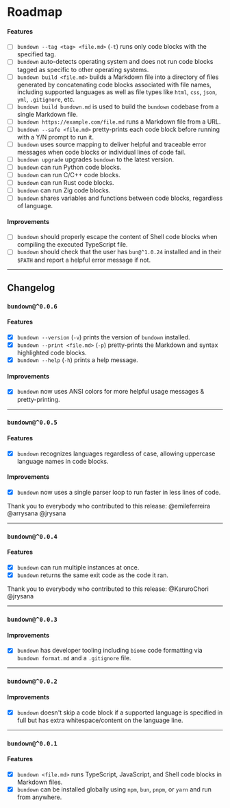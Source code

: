 # Roadmap

#### Features

- [ ] `bundown --tag <tag> <file.md>` (`-t`) runs only code blocks with the specified tag.
- [ ] `bundown` auto-detects operating system and does not run code blocks tagged as specific to other operating systems.
- [ ] `bundown build <file.md>` builds a Markdown file into a directory of files generated by concatenating code blocks associated with file names, including supported languages as well as file types like `html`, `css`, `json`, `yml`, `.gitignore`, etc.
- [ ] `bundown build bundown.md` is used to build the `bundown` codebase from a single Markdown file.
- [ ] `bundown https://example.com/file.md` runs a Markdown file from a URL.
- [ ] `bundown --safe <file.md>` pretty-prints each code block before running with a Y/N prompt to run it.
- [ ] `bundown` uses source mapping to deliver helpful and traceable error messages when code blocks or individual lines of code fail.
- [ ] `bundown upgrade` upgrades `bundown` to the latest version.
- [ ] `bundown` can run Python code blocks.
- [ ] `bundown` can run C/C++ code blocks.
- [ ] `bundown` can run Rust code blocks.
- [ ] `bundown` can run Zig code blocks.
- [ ] `bundown` shares variables and functions between code blocks, regardless of language.

#### Improvements

- [ ] `bundown` should properly escape the content of Shell code blocks when compiling the executed TypeScript file.
- [ ] `bundown` should check that the user has `bun@^1.0.24` installed and in their `$PATH` and report a helpful error message if not.

---

## Changelog

### `bundown@^0.0.6`

#### Features

- [x] `bundown --version` (`-v`) prints the version of `bundown` installed.
- [x] `bundown --print <file.md>` (`-p`) pretty-prints the Markdown and syntax highlighted code blocks.
- [x] `bundown --help` (`-h`) prints a help message.

#### Improvements

- [x] `bundown` now uses ANSI colors for more helpful usage messages & pretty-printing.

---

### `bundown@^0.0.5`

#### Features

- [x] `bundown` recognizes languages regardless of case, allowing uppercase language names in code blocks.

#### Improvements

- [x] `bundown` now uses a single parser loop to run faster in less lines of code.

Thank you to everybody who contributed to this release: @emileferreira @arrysana @jrysana

---

### `bundown@^0.0.4`

#### Features

- [x] `bundown` can run multiple instances at once.
- [x] `bundown` returns the same exit code as the code it ran.

Thank you to everybody who contributed to this release: @KaruroChori @jrysana

---

### `bundown@^0.0.3`

#### Improvements

- [x] `bundown` has developer tooling including `biome` code formatting via `bundown format.md` and a `.gitignore` file.

---

### `bundown@^0.0.2`

#### Improvements

- [x] `bundown` doesn't skip a code block if a supported language is specified in full but has extra whitespace/content on the language line.

---

### `bundown@^0.0.1`

#### Features

- [x] `bundown <file.md>` runs TypeScript, JavaScript, and Shell code blocks in Markdown files.
- [x] `bundown` can be installed globally using `npm`, `bun`, `pnpm`, or `yarn` and run from anywhere.
